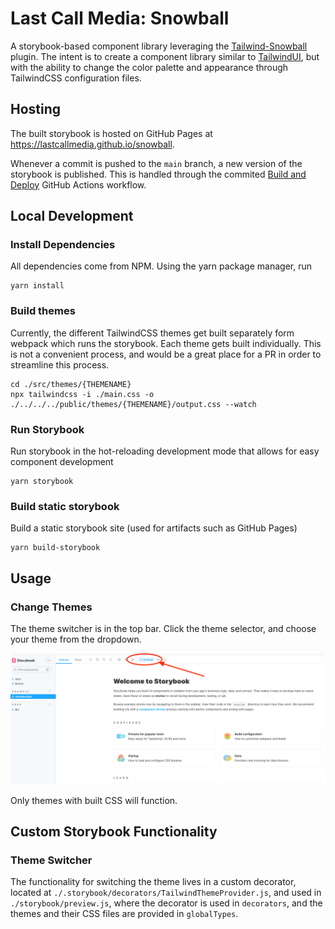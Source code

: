 # Last Call Media: Snowball

A storybook-based component library leveraging the [Tailwind-Snowball](https://github.com/LastCallMedia/tailwind-snowball) plugin. The intent is to create a component library similar to [TailwindUI](https://tailwindui.com/), but with the ability to change the color palette and appearance through TailwindCSS configuration files.

## Hosting
The built storybook is hosted on GitHub Pages at https://lastcallmedia.github.io/snowball.

Whenever a commit is pushed to the `main` branch, a new version of the storybook is published. This is handled through the commited [Build and Deploy](https://github.com/LastCallMedia/snowball/blob/main/.github/workflows/storybook.yml) GitHub Actions workflow.

## Local Development

### Install Dependencies

All dependencies come from NPM. Using the yarn package manager, run
```shell
yarn install
```

### Build themes
Currently, the different TailwindCSS themes get built separately form webpack which runs the storybook. Each theme gets built individually. This is not a convenient process, and would be a great place for a PR in order to streamline this process.

```shell
cd ./src/themes/{THEMENAME}
npx tailwindcss -i ./main.css -o ./../../../public/themes/{THEMENAME}/output.css --watch
```

### Run Storybook
Run storybook in the hot-reloading development mode that allows for easy component development
```shell
yarn storybook
```

### Build static storybook
Build a static storybook site (used for artifacts such as GitHub Pages)

```shell
yarn build-storybook
```

## Usage

### Change Themes

The theme switcher is in the top bar. Click the theme selector, and choose your theme from the dropdown.

![Theme switcher dropdown](https://github.com/lastcallmedia/snowball/blob/main/docs/img/theme_switcher.png?raw=true)

Only themes with built CSS will function.

## Custom Storybook Functionality

### Theme Switcher
The functionality for switching the theme lives in a custom decorator, located at `./.storybook/decorators/TailwindThemeProvider.js`, and used in `./storybook/preview.js`, where the decorator is used in `decorators`, and the themes and their CSS files are provided in `globalTypes`.

